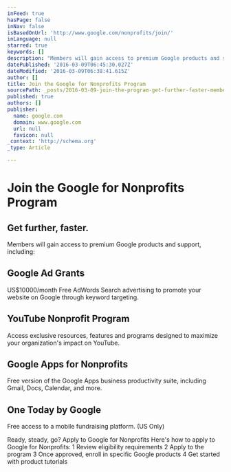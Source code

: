 ```yaml
---
inFeed: true
hasPage: false
inNav: false
isBasedOnUrl: 'http://www.google.com/nonprofits/join/'
inLanguage: null
starred: true
keywords: []
description: "Members will gain access to premium Google products and support, including:\_"
datePublished: '2016-03-09T06:45:30.027Z'
dateModified: '2016-03-09T06:38:41.615Z'
author: []
title: Join the Google for Nonprofits Program
sourcePath: _posts/2016-03-09-join-the-program-get-further-faster-members-will-gain-acc.md
published: true
authors: []
publisher:
  name: google.com
  domain: www.google.com
  url: null
  favicon: null
_context: 'http://schema.org'
_type: Article

---
```

# Join the Google for Nonprofits Program

## Get further, faster. 

Members will gain access to premium Google products and support, including: 

## Google Ad Grants

US$10000/month Free AdWords Search advertising to promote your website on Google through keyword targeting. 

## YouTube Nonprofit Program 

Access exclusive resources, features and programs designed to maximize your organization's impact on YouTube. 

## Google Apps for Nonprofits

Free version of the Google Apps business productivity suite, including Gmail, Docs, Calendar, and more. 

## One Today by Google

Free access to a mobile fundraising platform. (US Only)

Ready, steady, go? Apply to Google for Nonprofits Here's how to apply to Google for Nonprofits: 1 Review eligibility requirements 2 Apply to the program 3 Once approved, enroll in specific Google products 4 Get started with product tutorials